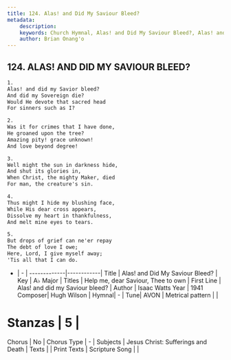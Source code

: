 ```yaml
---
title: 124. Alas! and Did My Saviour Bleed?
metadata:
    description: 
    keywords: Church Hymnal, Alas! and Did My Saviour Bleed?, Alas! and did my Saviour bleed?, Help me, dear Saviour, Thee to own
    author: Brian Onang'o
---
```



## 124. ALAS! AND DID MY SAVIOUR BLEED?

```txt
1.
Alas! and did my Savior bleed? 
And did my Sovereign die? 
Would He devote that sacred head 
For sinners such as I? 

2.
Was it for crimes that I have done, 
He groaned upon the tree? 
Amazing pity! grace unknown! 
And love beyond degree! 

3.
Well might the sun in darkness hide, 
And shut its glories in, 
When Christ, the mighty Maker, died 
For man, the creature's sin. 

4.
Thus might I hide my blushing face, 
While His dear cross appears, 
Dissolve my heart in thankfulness, 
And melt mine eyes to tears. 

5.
But drops of grief can ne'er repay 
The debt of love I owe; 
Here, Lord, I give myself away; 
'Tis all that I can do.

```

- |   -  |
-------------|------------|
Title | Alas! and Did My Saviour Bleed? |
Key | A♭ Major |
Titles | Help me, dear Saviour, Thee to own |
First Line | Alas! and did my Saviour bleed? |
Author | Isaac Watts
Year | 1941
Composer| Hugh Wilson |
Hymnal|  - |
Tune| AVON |
Metrical pattern | |
# Stanzas | 5 |
Chorus | No |
Chorus Type | - |
Subjects | Jesus Christ: Sufferings and Death |
Texts |  |
Print Texts | 
Scripture Song |  |
  
